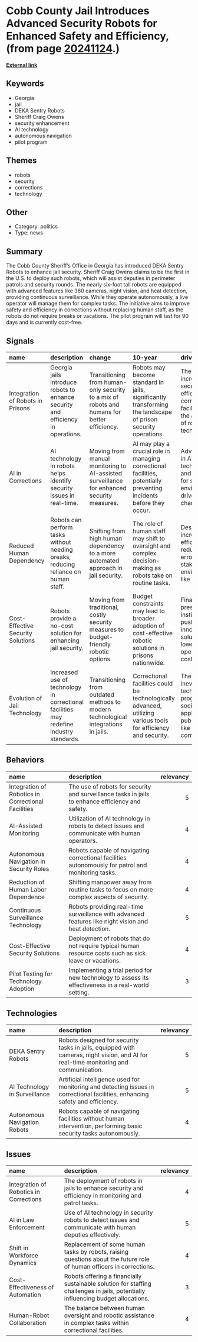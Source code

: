 # __Cobb County Jail Introduces Advanced Security Robots for Enhanced Safety and Efficiency__, (from page [20241124](https://kghosh.substack.com/p/20241124).)

__[External link](https://www.fox5atlanta.com/news/georgia-jail-welcomes-state-of-the-art-robots-security-team)__



## Keywords

* Georgia
* jail
* DEKA Sentry Robots
* Sheriff Craig Owens
* security enhancement
* AI technology
* autonomous navigation
* pilot program

## Themes

* robots
* security
* corrections
* technology

## Other

* Category: politics
* Type: news

## Summary

The Cobb County Sheriff’s Office in Georgia has introduced DEKA Sentry Robots to enhance jail security. Sheriff Craig Owens claims to be the first in the U.S. to deploy such robots, which will assist deputies in perimeter patrols and security rounds. The nearly six-foot tall robots are equipped with advanced features like 360 cameras, night vision, and heat detection, providing continuous surveillance. While they operate autonomously, a live operator will manage them for complex tasks. The initiative aims to improve safety and efficiency in corrections without replacing human staff, as the robots do not require breaks or vacations. The pilot program will last for 90 days and is currently cost-free.

## Signals

| name                              | description                                                                             | change                                                                                      | 10-year                                                                                                             | driving-force                                                                                                        |   relevancy |
|:----------------------------------|:----------------------------------------------------------------------------------------|:--------------------------------------------------------------------------------------------|:--------------------------------------------------------------------------------------------------------------------|:---------------------------------------------------------------------------------------------------------------------|------------:|
| Integration of Robots in Prisons  | Georgia jails introduce robots to enhance security and efficiency in operations.        | Transitioning from human-only security to a mix of robots and humans for better efficiency. | Robots may become standard in jails, significantly transforming the landscape of prison security operations.        | The need for increased security and efficiency in correctional facilities drives the adoption of robotic technology. |           4 |
| AI in Corrections                 | AI technology in robots helps identify security issues in real-time.                    | Moving from manual monitoring to AI-assisted surveillance for enhanced security measures.   | AI may play a crucial role in managing correctional facilities, potentially preventing incidents before they occur. | Advancements in AI technology and the need for safer environments drive this change.                                 |           5 |
| Reduced Human Dependency          | Robots can perform tasks without needing breaks, reducing reliance on human staff.      | Shifting from high human dependency to a more automated approach in jail security.          | The role of human staff may shift to oversight and complex decision-making as robots take on routine tasks.         | Desire to increase efficiency and reduce human error in high-stakes environments like jails.                         |           4 |
| Cost-Effective Security Solutions | Robots provide a no-cost solution for enhancing jail security.                          | Moving from traditional, costly security measures to budget-friendly robotic options.       | Budget constraints may lead to broader adoption of cost-effective robotic solutions in prisons nationwide.          | Financial pressures on institutions push for innovative solutions that lower operational costs.                      |           3 |
| Evolution of Jail Technology      | Increased use of technology in correctional facilities may redefine industry standards. | Transitioning from outdated methods to modern technological integrations in jails.          | Correctional facilities could be technologically advanced, utilizing various tools for efficiency and security.     | The inevitability of technological progress in society and its application in public sectors like corrections.       |           4 |

## Behaviors

| name                                               | description                                                                                            |   relevancy |
|:---------------------------------------------------|:-------------------------------------------------------------------------------------------------------|------------:|
| Integration of Robotics in Correctional Facilities | The use of robots for security and surveillance tasks in jails to enhance efficiency and safety.       |           5 |
| AI-Assisted Monitoring                             | Utilization of AI technology in robots to detect issues and communicate with human operators.          |           4 |
| Autonomous Navigation in Security Roles            | Robots capable of navigating correctional facilities autonomously for patrol and monitoring tasks.     |           4 |
| Reduction of Human Labor Dependence                | Shifting manpower away from routine tasks to focus on more complex aspects of security.                |           4 |
| Continuous Surveillance Technology                 | Robots providing real-time surveillance with advanced features like night vision and heat detection.   |           5 |
| Cost-Effective Security Solutions                  | Deployment of robots that do not require typical human resource costs such as sick leave or vacations. |           4 |
| Pilot Testing for Technology Adoption              | Implementing a trial period for new technology to assess its effectiveness in a real-world setting.    |           3 |

## Technologies

| name                          | description                                                                                                                          |   relevancy |
|:------------------------------|:-------------------------------------------------------------------------------------------------------------------------------------|------------:|
| DEKA Sentry Robots            | Robots designed for security tasks in jails, equipped with cameras, night vision, and AI for real-time monitoring and communication. |           5 |
| AI Technology in Surveillance | Artificial intelligence used for monitoring and detecting issues in correctional facilities, enhancing safety and efficiency.        |           5 |
| Autonomous Navigation Robots  | Robots capable of navigating facilities without human intervention, performing basic security tasks autonomously.                    |           4 |

## Issues

| name                                   | description                                                                                                                      |   relevancy |
|:---------------------------------------|:---------------------------------------------------------------------------------------------------------------------------------|------------:|
| Integration of Robotics in Corrections | The deployment of robots in jails to enhance security and efficiency in monitoring and patrol tasks.                             |           4 |
| AI in Law Enforcement                  | Use of AI technology in security robots to detect issues and communicate with human deputies effectively.                        |           5 |
| Shift in Workforce Dynamics            | Replacement of some human tasks by robots, raising questions about the future role of human officers in corrections.             |           4 |
| Cost-Effectiveness of Automation       | Robots offering a financially sustainable solution for staffing challenges in jails, potentially influencing budget allocations. |           3 |
| Human-Robot Collaboration              | The balance between human oversight and robotic assistance in complex tasks within correctional facilities.                      |           4 |